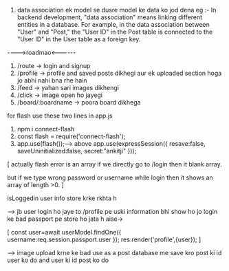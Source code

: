 1. data association
ek model se dusre model ke data ko jod dena eg :- In backend development, "data association" means linking different entities in a database. For example, in the data association between "User" and "Post," the "User ID" in the Post table is connected to the "User ID" in the User table as a foreign key.

---->roadmao<------
1. /route -> login and signup
2. /profile -> profile and saved posts dikhegi aur ek uploaded section hoga jo abhi nahi bna rhe hain
3. /feed -> yahan sari images dikhengi
4. /click -> image open ho jayegi
5. /board/:boardname -> poora board dikhega

for flash use these two lines in app.js

1. npm i connect-flash
2. const flash = require('connect-flash');
3. app.use(flash());--> above
 app.use(expressSession({
  resave:false,
  saveUninitialized:false,
  secret:"ankitji"
}));

[
actually flash error is an array
if we directly go to /login then it blank array.

but if we type wrong password or username while login then it shows an array of 
length >0.
]

isLoggedin user info store krke rkhta h

--> jb user login ho jaye to /profile  pe uski information bhi show ho jo login ke bad passport pe store ho jata h
aise->

[
const user=await userModel.findOne({
    username:req.session.passport.user
  });
  res.render('profile',{user});
]

--> image upload krne ke bad use as a post database me save kro post ki id user ko do and user ki id post ko do